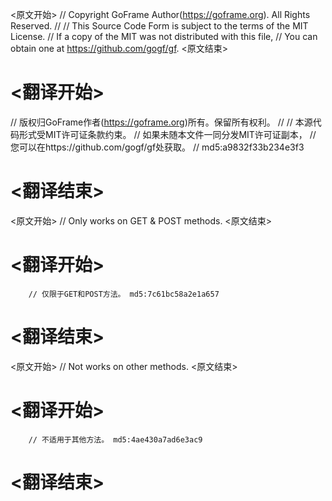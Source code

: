 
<原文开始>
// Copyright GoFrame Author(https://goframe.org). All Rights Reserved.
//
// This Source Code Form is subject to the terms of the MIT License.
// If a copy of the MIT was not distributed with this file,
// You can obtain one at https://github.com/gogf/gf.
<原文结束>

# <翻译开始>
// 版权归GoFrame作者(https://goframe.org)所有。保留所有权利。
//
// 本源代码形式受MIT许可证条款约束。
// 如果未随本文件一同分发MIT许可证副本，
// 您可以在https://github.com/gogf/gf处获取。
// md5:a9832f33b234e3f3
# <翻译结束>


<原文开始>
// Only works on GET & POST methods.
<原文结束>

# <翻译开始>
		// 仅限于GET和POST方法。 md5:7c61bc58a2e1a657
# <翻译结束>


<原文开始>
// Not works on other methods.
<原文结束>

# <翻译开始>
		// 不适用于其他方法。 md5:4ae430a7ad6e3ac9
# <翻译结束>

